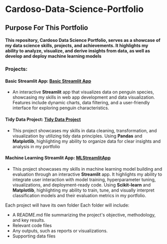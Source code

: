 # Cardoso-Data-Science-Portfolio
## Purpose For This Portfolio  
#### This repository, Cardoso Data Science Portfolio, serves as a showcase of my data science skills, projects, and achievements. It highlights my ability to analyze, visualize, and derive insights from data, as well as develop and deploy machine learning models

 ### Projects:
 
#### Basic Streamlit App: [Basic Streamlit App](https://github.com/ArisC123/Cardoso-Data-Science-Portfolio/tree/main/basic-streamlit-app)
- An interactive **Streamlit** app that visualizes data on penguin species, showcasing my skills in web app development and data visualization. Features include dynamic charts, data filtering, and a user-friendly interface for exploring penguin characteristics.

#### Tidy Data Project: [Tidy Data Project](https://github.com/ArisC123/Cardoso-Data-Science-Portfolio/tree/main/TidyData-Project)
- This project showcases my skills in data cleaning, transformation, and visualization by utilizing tidy data principles. Using **Pandas** and **Matplotlib**, highlighting my ability to organize data for clear insights and analysis in my portfolio

#### Machine Learning Streamlit App: [MLStreamlitApp](https://github.com/ArisC123/Cardoso-Data-Science-Portfolio/tree/main/MLStreamlitApp)
- This project showcases my skills in machine learning model building and evaluation through an interactive **Streamlit** app. It highlights my ability to integrate user interaction with model training, hyperparameter tuning, visualizations, and deployment-ready code. Using **Scikit-learn** and **Matplotlib**, highlighting my ability to train, tune, and visually interpret classification models and their evaluation metrics in my portfolio.

 
Each project will have its own folder
Each folder will include:
- A README.md file summarizing the project's objective, methodology, and key results.
- Relevant code files
- Any outputs, such as reports or visualizations.
- Supporting data files
